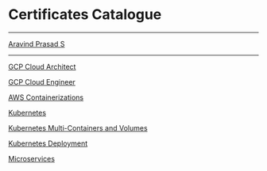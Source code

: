 Certificates Catalogue
========================

<hr>
<script type="text/javascript" src="https://platform.linkedin.com/badges/js/profile.js" async defer></script>
<div class="LI-profile-badge"  data-version="v1" data-size="medium" data-locale="en_US" data-type="vertical" data-theme="dark" data-vanity="aravindprasads"><a class="LI-simple-link" href='https://in.linkedin.com/in/aravindprasads?trk=profile-badge'>Aravind Prasad S</a></div>
<hr>

<a href="https://www.coursera.org/account/accomplishments/specialization/certificate/TC6KL8HU7TDX">GCP Cloud Architect</a>

<a href="https://www.coursera.org/account/accomplishments/specialization/certificate/BQPGV5REFP34">GCP Cloud Engineer</a>

<a href="https://www.coursera.org/account/accomplishments/certificate/SBXAS8GLSUVM">AWS Containerizations</a>

<a href="https://github.com/aravindprasads/Certifications_Catalogue/blob/main/Kubernetes.pdf">Kubernetes</a>

<a href="https://github.com/aravindprasads/Certifications_Catalogue/blob/main/Kubernetes_Multi_Containers_and_Volumes.pdf">Kubernetes Multi-Containers and Volumes</a>

<a href="https://github.com/aravindprasads/Certifications_Catalogue/blob/main/Kubernetes_deployment.pdf">Kubernetes Deployment</a>

<a href="https://github.com/aravindprasads/Certifications_Catalogue/blob/main/Microservices.pdf">Microservices</a>


